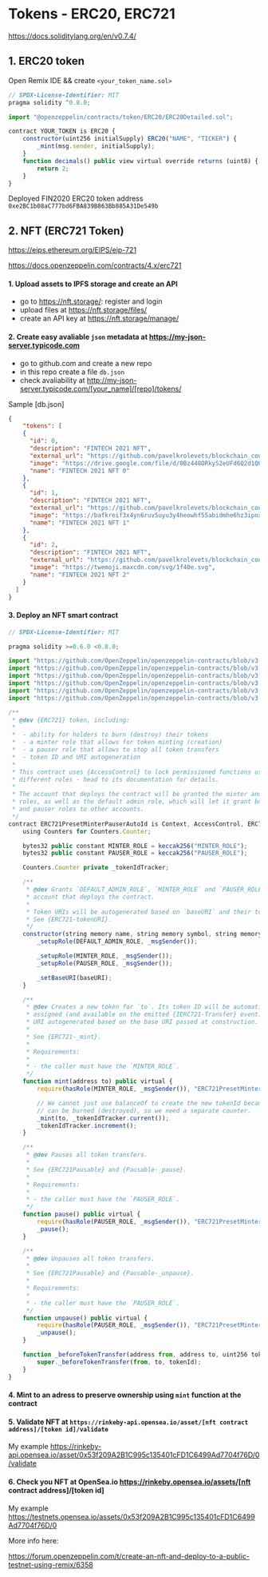 # Tokens - ERC20, ERC721

https://docs.soliditylang.org/en/v0.7.4/

## 1. ERC20 token 

Open Remix IDE && create `<your_token_name.sol>` 

```js
// SPDX-License-Identifier: MIT
pragma solidity ^0.8.0;

import "@openzeppelin/contracts/token/ERC20/ERC20Detailed.sol";

contract YOUR_TOKEN is ERC20 {
    constructor(uint256 initialSupply) ERC20("NAME", "TICKER") {
        _mint(msg.sender, initialSupply);
    }
    function decimals() public view virtual override returns (uint8) {
        return 2;
    }
}
```
Deployed FIN2020 ERC20 token address
`0xe2BC1b08aC777bd6FBA839B863Bb885A31De549b`

## 2. NFT (ERC721 Token)

https://eips.ethereum.org/EIPS/eip-721

https://docs.openzeppelin.com/contracts/4.x/erc721

#### 1. Upload assets to IPFS storage and create an API

- go to https://nft.storage/: register and login
- upload files at https://nft.storage/files/
- create an API key at https://nft.storage/manage/


#### 2. Create easy avaliable `json` metadata at https://my-json-server.typicode.com

- go to github.com and create a new repo
- in this repo create a file `db.json`
- check avaliability at http://my-json-server.typicode.com/[your_name]/[repo]/tokens/

Sample [db.json]

```json
{
    "tokens": [
    {
      "id": 0,
      "description": "FINTECH 2021 NFT",
      "external_url": "https://github.com/pavelkrolevets/blockchain_course/tree/main/Module_2",
      "image": "https://drive.google.com/file/d/0Bz448ORkyS2eUFd6Q2d1Q0ZaNWM/view?usp=sharing&resourcekey=0-ULltqXRPwiLT_A8ObtZFAA",
      "name": "FINTECH 2021 NFT 0"
    },
    {
      "id": 1,
      "description": "FINTECH 2021 NFT",
      "external_url": "https://github.com/pavelkrolevets/blockchain_course/tree/main/Module_2",
      "image": "https://bafkreif3x4yn6ruv5uyu3y4heowhf55abidmhe6hz3ipnx4sikgo7fy6yy.ipfs.dweb.link/",
      "name": "FINTECH 2021 NFT 1"
    },
    {
      "id": 2,
      "description": "FINTECH 2021 NFT",
      "external_url": "https://github.com/pavelkrolevets/blockchain_course/tree/main/Module_2",
      "image": "https://twemoji.maxcdn.com/svg/1f40e.svg",
      "name": "FINTECH 2021 NFT 2"
    }
  ]
}
```




#### 3. Deploy an NFT smart contract 

```js
// SPDX-License-Identifier: MIT

pragma solidity >=0.6.0 <0.8.0;

import "https://github.com/OpenZeppelin/openzeppelin-contracts/blob/v3.4.0/contracts/access/AccessControl.sol";
import "https://github.com/OpenZeppelin/openzeppelin-contracts/blob/v3.4.0/contracts/utils/Context.sol";
import "https://github.com/OpenZeppelin/openzeppelin-contracts/blob/v3.4.0/contracts/utils/Counters.sol";
import "https://github.com/OpenZeppelin/openzeppelin-contracts/blob/v3.4.0/contracts/token/ERC721/ERC721.sol";
import "https://github.com/OpenZeppelin/openzeppelin-contracts/blob/v3.4.0/contracts/token/ERC721/ERC721Burnable.sol";
import "https://github.com/OpenZeppelin/openzeppelin-contracts/blob/v3.4.0/contracts/token/ERC721/ERC721Pausable.sol";

/**
 * @dev {ERC721} token, including:
 *
 *  - ability for holders to burn (destroy) their tokens
 *  - a minter role that allows for token minting (creation)
 *  - a pauser role that allows to stop all token transfers
 *  - token ID and URI autogeneration
 *
 * This contract uses {AccessControl} to lock permissioned functions using the
 * different roles - head to its documentation for details.
 *
 * The account that deploys the contract will be granted the minter and pauser
 * roles, as well as the default admin role, which will let it grant both minter
 * and pauser roles to other accounts.
 */
contract ERC721PresetMinterPauserAutoId is Context, AccessControl, ERC721Burnable, ERC721Pausable {
    using Counters for Counters.Counter;

    bytes32 public constant MINTER_ROLE = keccak256("MINTER_ROLE");
    bytes32 public constant PAUSER_ROLE = keccak256("PAUSER_ROLE");

    Counters.Counter private _tokenIdTracker;

    /**
     * @dev Grants `DEFAULT_ADMIN_ROLE`, `MINTER_ROLE` and `PAUSER_ROLE` to the
     * account that deploys the contract.
     *
     * Token URIs will be autogenerated based on `baseURI` and their token IDs.
     * See {ERC721-tokenURI}.
     */
    constructor(string memory name, string memory symbol, string memory baseURI) public ERC721(name, symbol) {
        _setupRole(DEFAULT_ADMIN_ROLE, _msgSender());

        _setupRole(MINTER_ROLE, _msgSender());
        _setupRole(PAUSER_ROLE, _msgSender());

        _setBaseURI(baseURI);
    }

    /**
     * @dev Creates a new token for `to`. Its token ID will be automatically
     * assigned (and available on the emitted {IERC721-Transfer} event), and the token
     * URI autogenerated based on the base URI passed at construction.
     *
     * See {ERC721-_mint}.
     *
     * Requirements:
     *
     * - the caller must have the `MINTER_ROLE`.
     */
    function mint(address to) public virtual {
        require(hasRole(MINTER_ROLE, _msgSender()), "ERC721PresetMinterPauserAutoId: must have minter role to mint");

        // We cannot just use balanceOf to create the new tokenId because tokens
        // can be burned (destroyed), so we need a separate counter.
        _mint(to, _tokenIdTracker.current());
        _tokenIdTracker.increment();
    }

    /**
     * @dev Pauses all token transfers.
     *
     * See {ERC721Pausable} and {Pausable-_pause}.
     *
     * Requirements:
     *
     * - the caller must have the `PAUSER_ROLE`.
     */
    function pause() public virtual {
        require(hasRole(PAUSER_ROLE, _msgSender()), "ERC721PresetMinterPauserAutoId: must have pauser role to pause");
        _pause();
    }

    /**
     * @dev Unpauses all token transfers.
     *
     * See {ERC721Pausable} and {Pausable-_unpause}.
     *
     * Requirements:
     *
     * - the caller must have the `PAUSER_ROLE`.
     */
    function unpause() public virtual {
        require(hasRole(PAUSER_ROLE, _msgSender()), "ERC721PresetMinterPauserAutoId: must have pauser role to unpause");
        _unpause();
    }

    function _beforeTokenTransfer(address from, address to, uint256 tokenId) internal virtual override(ERC721, ERC721Pausable) {
        super._beforeTokenTransfer(from, to, tokenId);
    }
}
```
#### 4. Mint to an adress to preserve ownership using `mint` function at the contract



#### 5. Validate NFT at `https://rinkeby-api.opensea.io/asset/[nft contract address]/[token id]/validate`

My example https://rinkeby-api.opensea.io/asset/0x53f209A2B1C995c135401cFD1C6499Ad7704f76D/0/validate

#### 6. Check you NFT at OpenSea.io https://rinkeby.opensea.io/assets/[nft contract address]/[token id]

My example https://testnets.opensea.io/assets/0x53f209A2B1C995c135401cFD1C6499Ad7704f76D/0

More info here:

https://forum.openzeppelin.com/t/create-an-nft-and-deploy-to-a-public-testnet-using-remix/6358